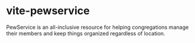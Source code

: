# vite-pewservice
PewService is an all-inclusive resource for helping congregations manage their members and keep things organized regardless of location.
